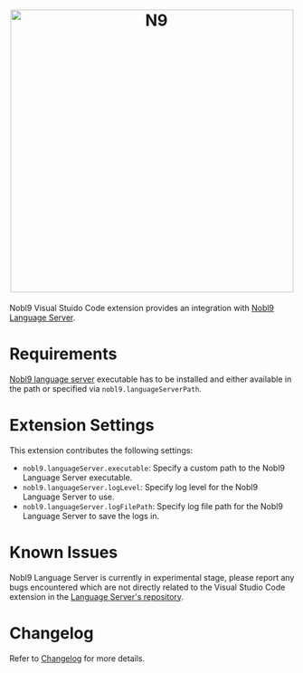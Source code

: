 <!-- markdownlint-disable line-length html -->
<h1 align="center">
   <picture>
      <source media="(prefers-color-scheme: dark)" srcset="https://github.com/nobl9/nobl9-go/assets/48822818/caa6dfd0-e4b7-4cc5-b565-b867e23988ec">
      <source media="(prefers-color-scheme: light)" srcset="https://github.com/nobl9/nobl9-go/assets/48822818/4b0288bf-28ec-4435-af42-1d8918c81a47">
      <img alt="N9" src="https://github.com/nobl9/nobl9-go/assets/48822818/4b0288bf-28ec-4435-af42-1d8918c81a47" width="500" />
   </picture>
</h1>

Nobl9 Visual Stuido Code extension provides an integration with
[Nobl9 Language Server](https://github.com/nobl9/nobl9-language-server).

# Requirements

[Nobl9 language server](https://github.com/nobl9/nobl9-language-server)
executable has to be installed and either available in the path or
specified via `nobl9.languageServerPath`.

# Extension Settings

This extension contributes the following settings:

* `nobl9.languageServer.executable`: Specify a custom path to the Nobl9 Language Server executable.
* `nobl9.languageServer.logLevel`: Specify log level for the Nobl9 Language Server to use.
* `nobl9.languageServer.logFilePath`: Specify log file path for the Nobl9 Language Server to save the logs in.

# Known Issues

Nobl9 Language Server is currently in experimental stage, please report any bugs encountered
which are not directly related to the Visual Studio Code extension in the
[Language Server's repository](https://github.com/nobl9/nobl9-language-server).

# Changelog

Refer to [Changelog](./CHANGELOG.md) for more details.
